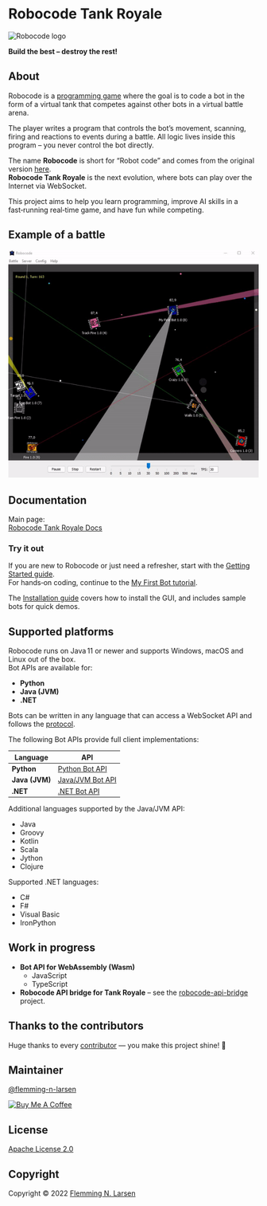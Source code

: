 # Robocode Tank Royale

<img src="gfx/Logo/Robocode-logo.svg" width="220" alt="Robocode logo">

**Build the best – destroy the rest!**

## About

Robocode is a [programming game](https://en.wikipedia.org/wiki/Programming_game) where the goal is to code a bot in the
form of a virtual tank that competes against other bots in a virtual battle arena.

The player writes a program that controls the bot’s movement, scanning, firing and reactions to events during a battle.
All logic lives inside this program – you never control the bot directly.

The name **Robocode** is short for “Robot code” and comes from the original version
[here](https://robocode.sourceforge.io/).  
**Robocode Tank Royale** is the next evolution, where bots can play over the Internet via WebSocket.

This project aims to help you learn programming, improve AI skills in a fast‑running real‑time game,
and have fun while competing.

## Example of a battle

<img src="docs-build/docs/images/robocode-battle-anim.gif" alt="GIF animation of tanks battling each other on a 2D battlefield">

## Documentation

Main page:  
[Robocode Tank Royale Docs](https://robocode-dev.github.io/tank-royale/)

### Try it out

If you are new to Robocode or just need a refresher, start with the
[Getting Started guide](https://robocode-dev.github.io/tank-royale/tutorial/getting-started).  
For hands‑on coding, continue to the
[My First Bot tutorial](https://robocode-dev.github.io/tank-royale/tutorial/my-first-bot.html).

The [Installation guide](https://robocode-dev.github.io/tank-royale/articles/installation.html) covers how to install the GUI,
and includes sample bots for quick demos.

## Supported platforms

Robocode runs on Java 11 or newer and supports Windows, macOS and Linux out of the box.  
Bot APIs are available for:

- **Python**
- **Java (JVM)**
- **.NET**

Bots can be written in any language that can access a WebSocket API and follows the
[protocol](https://github.com/robocode-dev/tank-royale/tree/master/schema/schemas#readme).

The following Bot APIs provide full client implementations:

| Language | API |
|----------|-----|
| **Python** | [Python Bot API](https://robocode-dev.github.io/tank-royale/api/python/) |
| **Java (JVM)** | [Java/JVM Bot API](https://robocode-dev.github.io/tank-royale/api/apis.html#java-jvm) |
| **.NET** | [.NET Bot API](https://robocode-dev.github.io/tank-royale/api/apis.html#net) |

Additional languages supported by the Java/JVM API:

- Java
- Groovy
- Kotlin
- Scala
- Jython
- Clojure

Supported .NET languages:

- C#
- F#
- Visual Basic
- IronPython

## Work in progress

- **Bot API for WebAssembly (Wasm)**
    - JavaScript
    - TypeScript
- **Robocode API bridge for Tank Royale** – see the [robocode-api-bridge](https://github.com/robocode-dev/robocode-api-bridge) project.

## Thanks to the contributors

Huge thanks to every [contributor](https://github.com/robocode-dev/tank-royale/graphs/contributors) — you make this
project shine! 🙌

## Maintainer

[@flemming-n-larsen](https://github.com/flemming-n-larsen)

[![Buy Me A Coffee](https://www.buymeacoffee.com/assets/img/custom_images/orange_img.png)](https://buymeacoffee.com/flemming.n.larsen)

## License

[Apache License 2.0](LICENSE)

## Copyright

Copyright © 2022 [Flemming N. Larsen](https://github.com/flemming-n-larsen)